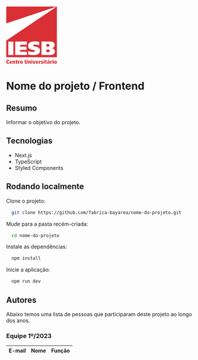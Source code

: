 ![Centro Universitário IESB](public/logoIesb.png)

# Nome do projeto / Frontend

## Resumo

Informar o objetivo do projeto.

## Tecnologias

- Next.js
- TypeScript
- Styled Components

## Rodando localmente

Clone o projeto:

```bash
  git clone https://github.com/fabrica-bayarea/nome-do-projeto.git
```

Mude para a pasta recém-criada:

```bash
  cd nome-do-projeto
```

Instale as dependências:

```bash
  npm install
```

Inicie a aplicação:

```bash
  npm run dev
```

## Autores

Abaixo temos uma lista de pessoas que participaram deste projeto ao longo dos anos.

### Equipe 1º/2023

| E-mail | Nome | Função |
| ------ | ---- | ------ |
